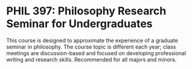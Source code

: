 # PHIL 397: Philosophy Research Seminar for Undergraduates

This course is designed to approximate the experience of a graduate seminar in philosophy. The course topic is different each year; class meetings are discussion-based and focused on developing professional writing and research skills. Recommended for all majors and minors.